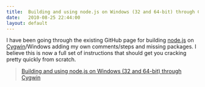```yaml
---
title:  Building and using node.js on Windows (32 and 64-bit) through Cygwin
date:   2010-08-25 22:44:00
layout: default
---
```


I have been going through the existing GitHub page for building [node.js](http://nodejs.org) on [Cygwin](http://www.cygwin.com)/Windows adding my own comments/steps and missing packages. I believe this is now a full set of instructions that should get you cracking pretty quickly from scratch.

> [Building and using node.js on Windows (32 and 64-bit) through Cygwin][cygwin]

  [cygwin]: http://github.com/ry/node/wiki/Building-node.js-on-Cygwin-(Windows)
